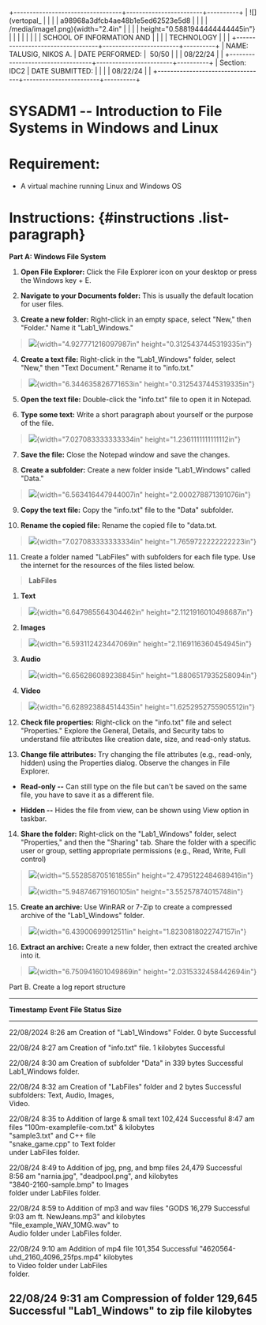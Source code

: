 +----------------------------------+------------------------+----------+
| ![](vertopal_                    |                        |          |
| a98968a3dfcb4ae48b1e5ed62523e5d8 |                        |          |
| /media/image1.png){width="2.4in" |                        |          |
| height="0.5881944444444445in"}   |                        |          |
|                                  |                        |          |
| SCHOOL OF INFORMATION AND        |                        |          |
| TECHNOLOGY                       |                        |          |
+----------------------------------+------------------------+----------+
| NAME: TALUSIG, NIKOS A.          | DATE PERFORMED:        |  50/50   |
|                                  | 08/22/24               |          |
+----------------------------------+------------------------+----------+
| Section: IDC2                    | DATE SUBMITTED:        |          |
|                                  | 08/22/24               |          |
+----------------------------------+------------------------+----------+

# SYSADM1 -- Introduction to File Systems in Windows and Linux

# Requirement: 

-   A virtual machine running Linux and Windows OS

# Instructions:  {#instructions .list-paragraph}

**Part A: Windows File System**

1.  **Open File Explorer:** Click the File Explorer icon on your desktop
    or press the Windows key + E.

2.  **Navigate to your Documents folder:** This is usually the default
    location for user files.

3.  **Create a new folder:** Right-click in an empty space, select
    \"New,\" then \"Folder.\" Name it \"Lab1_Windows.\"

> ![](vertopal_a98968a3dfcb4ae48b1e5ed62523e5d8/media/image2.png){width="4.927771216097987in"
> height="0.3125437445319335in"}

4.  **Create a text file:** Right-click in the \"Lab1_Windows\" folder,
    select \"New,\" then \"Text Document.\" Rename it to \"info.txt.\"

> ![](vertopal_a98968a3dfcb4ae48b1e5ed62523e5d8/media/image3.png){width="6.344635826771653in"
> height="0.3125437445319335in"}

5.  **Open the text file:** Double-click the \"info.txt\" file to open
    it in Notepad.

6.  **Type some text:** Write a short paragraph about yourself or the
    purpose of the file.

> ![](vertopal_a98968a3dfcb4ae48b1e5ed62523e5d8/media/image4.png){width="7.027083333333334in"
> height="1.2361111111111112in"}

7.  **Save the file:** Close the Notepad window and save the changes.

8.  **Create a subfolder:** Create a new folder inside \"Lab1_Windows\"
    called \"Data.\"

> ![](vertopal_a98968a3dfcb4ae48b1e5ed62523e5d8/media/image5.png){width="6.563416447944007in"
> height="2.000278871391076in"}

9.  **Copy the text file:** Copy the \"info.txt\" file to the \"Data\"
    subfolder.

10. **Rename the copied file:** Rename the copied file to \"data.txt.

> ![](vertopal_a98968a3dfcb4ae48b1e5ed62523e5d8/media/image6.png){width="7.027083333333334in"
> height="1.7659722222222223in"}

11. Create a folder named \"LabFiles\" with subfolders for each file
    type. Use the internet for the resources of the files listed below.

> **LabFiles**

1.  **Text**

> ![](vertopal_a98968a3dfcb4ae48b1e5ed62523e5d8/media/image7.png){width="6.647985564304462in"
> height="2.1121916010498687in"}

2.  **Images**

> ![](vertopal_a98968a3dfcb4ae48b1e5ed62523e5d8/media/image8.png){width="6.593112423447069in"
> height="2.1169116360454945in"}

3.  **Audio**

> ![](vertopal_a98968a3dfcb4ae48b1e5ed62523e5d8/media/image9.png){width="6.656286089238845in"
> height="1.8806517935258094in"}

4.  **Video**

> ![](vertopal_a98968a3dfcb4ae48b1e5ed62523e5d8/media/image10.png){width="6.628923884514435in"
> height="1.6252952755905512in"}

12. **Check file properties:** Right-click on the \"info.txt\" file and
    select \"Properties.\" Explore the General, Details, and Security
    tabs to understand file attributes like creation date, size, and
    read-only status.

13. **Change file attributes:** Try changing the file attributes (e.g.,
    read-only, hidden) using the Properties dialog. Observe the changes
    in File Explorer.

-   **Read-only --** Can still type on the file but can't be saved on
    the same file, you have to save it as a different file.

-   **Hidden --** Hides the file from view, can be shown using View
    option in taskbar.

14. **Share the folder:** Right-click on the \"Lab1_Windows\" folder,
    select \"Properties,\" and then the \"Sharing\" tab. Share the
    folder with a specific user or group, setting appropriate
    permissions (e.g., Read, Write, Full control)

> ![](vertopal_a98968a3dfcb4ae48b1e5ed62523e5d8/media/image11.png){width="5.552858705161855in"
> height="2.4795122484689416in"}
>
> ![](vertopal_a98968a3dfcb4ae48b1e5ed62523e5d8/media/image12.png){width="5.948746719160105in"
> height="3.55257874015748in"}

15. **Create an archive:** Use WinRAR or 7-Zip to create a compressed
    archive of the \"Lab1_Windows\" folder.

> ![](vertopal_a98968a3dfcb4ae48b1e5ed62523e5d8/media/image13.png){width="6.43900699912511in"
> height="1.8230818022747157in"}

16. **Extract an archive:** Create a new folder, then extract the
    created archive into it.

> ![](vertopal_a98968a3dfcb4ae48b1e5ed62523e5d8/media/image14.png){width="6.750941601049869in"
> height="2.0315332458442694in"}

Part B. Create a log report structure

  -------------------------------------------------------------------------------------
  **Timestamp**        **Event**                           **File      **Status**
                                                           Size**      
  -------------------- ----------------------------------- ----------- ----------------
  22/08/2024 8:26 am   Creation of "Lab1_Windows" Folder.  0 byte      Successful

  22/08/24 8:27 am     Creation of "info.txt" file.        1 kilobytes Successful

  22/08/24 8:30 am     Creation of subfolder "Data" in     339 bytes   Successful
                       Lab1_Windows folder.                            

  22/08/24 8:32 am     Creation of "LabFiles" folder and   2 bytes     Successful
                       subfolders: Text, Audio, Images,                
                       Video.                                          

  22/08/24 8:35 to     Addition of large & small text      102,424     Successful
  8:47 am              files "100m-examplefile-com.txt" &  kilobytes   
                       "sample3.txt" and C++ file                      
                       "snake_game.cpp" to Text folder                 
                       under LabFiles folder.                          

  22/08/24 8:49 to     Addition of jpg, png, and bmp files 24,479      Successful
  8:56 am              "narnia.jpg", "deadpool.png", and   kilobytes   
                       "3840-2160-sample.bmp" to Images                
                       folder under LabFiles folder.                   

  22/08/24 8:59 to     Addition of mp3 and wav files "GODS 16,279      Successful
  9:03 am              ft. NewJeans.mp3" and               kilobytes   
                       "file_example_WAV_10MG.wav" to                  
                       Audio folder under LabFiles folder.             

  22/08/24 9:10 am     Addition of mp4 file                101,354     Successful
                       "4620564-uhd_2160_4096_25fps.mp4"   kilobytes   
                       to Video folder under LabFiles                  
                       folder.                                         

  22/08/24 9:31 am     Compression of folder               129,645     Successful
                       "Lab1_Windows" to zip file          kilobytes   
  -------------------------------------------------------------------------------------

